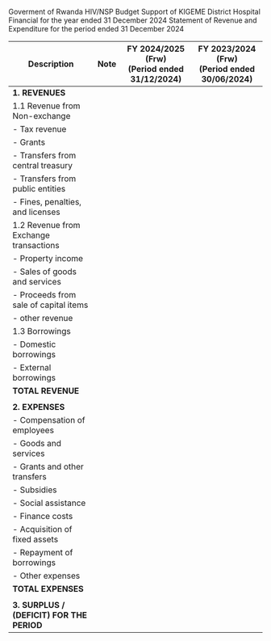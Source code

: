 Goverment of Rwanda
HIV/NSP Budget Support of KIGEME District Hospital
Financial for the year ended 31 December 2024
Statement of Revenue and Expenditure for the period ended 31 December 2024

| Description                               | Note | FY 2024/2025 (Frw)<br>(Period ended 31/12/2024) | FY 2023/2024 (Frw)<br>(Period ended 30/06/2024) |
| ----------------------------------------- | ---- | ----------------------------------------------- | ----------------------------------------------- |
| **1. REVENUES**                           |      |                                                 |                                                 |
| 1.1 Revenue from Non-exchange             |      |                                                 |                                                 |
| - Tax revenue                             |      |                                                 |                                                 |
| - Grants                                  |      |                                                 |                                                 |
| - Transfers from central treasury         |      |                                                 |                                                 |
| - Transfers from public entities          |      |                                                 |                                                 |
| - Fines, penalties, and licenses          |      |                                                 |                                                 |
| 1.2 Revenue from Exchange transactions    |      |                                                 |                                                 |
| - Property income                         |      |                                                 |                                                 |
| - Sales of goods and services             |      |                                                 |                                                 |
| - Proceeds from sale of capital items     |      |                                                 |                                                 |
| - other revenue                           |      |                                                 |                                                 |
| 1.3 Borrowings                            |      |                                                 |                                                 |
| - Domestic borrowings                     |      |                                                 |                                                 |
| - External borrowings                     |      |                                                 |                                                 |
| **TOTAL REVENUE**                         |      |                                                 |                                                 |
|                                           |      |                                                 |                                                 |
| **2. EXPENSES**                           |      |                                                 |                                                 |
| - Compensation of employees               |      |                                                 |                                                 |
| - Goods and services                      |      |                                                 |                                                 |
| - Grants and other transfers              |      |                                                 |                                                 |
| - Subsidies                               |      |                                                 |                                                 |
| - Social assistance                       |      |                                                 |                                                 |
| - Finance costs                           |      |                                                 |                                                 |
| - Acquisition of fixed assets             |      |                                                 |                                                 |
| - Repayment of borrowings                 |      |                                                 |                                                 |
| - Other expenses                          |      |                                                 |                                                 |
| **TOTAL EXPENSES**                        |      |                                                 |                                                 |
|                                           |      |                                                 |                                                 |
| **3. SURPLUS / (DEFICIT) FOR THE PERIOD** |      |                                                 |                                                 |
